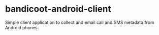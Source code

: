 # bandicoot-android-client
Simple client application to collect and email call and SMS metadata from Android phones. 
